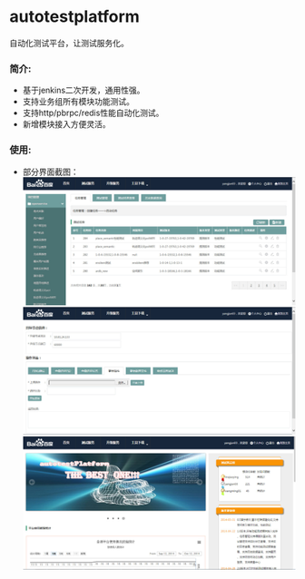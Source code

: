autotestplatform
================

自动化测试平台，让测试服务化。

### 简介:
* 基于jenkins二次开发，通用性强。
* 支持业务组所有模块功能测试。    
* 支持http/pbrpc/redis性能自动化测试。
* 新增模块接入方便灵活。

### 使用:
* 部分界面截图：    
![image](screenshot/001.jpg)     
![image](screenshot/002.jpg)     
![image](screenshot/003.jpg)     

